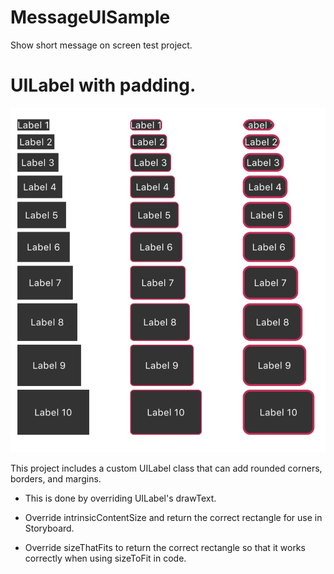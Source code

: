 # MessageUISample
Show short message on screen test project.

# UILabel with padding.

![Basic usage of UINavigationController](assets/labels.png "Basic usage of UINavigationController.")

This project includes a custom UILabel class that can add rounded corners, borders, and margins.

- This is done by overriding UILabel's drawText.

- Override intrinsicContentSize and return the correct rectangle for use in Storyboard.

- Override sizeThatFits to return the correct rectangle so that it works correctly when using sizeToFit in code.
